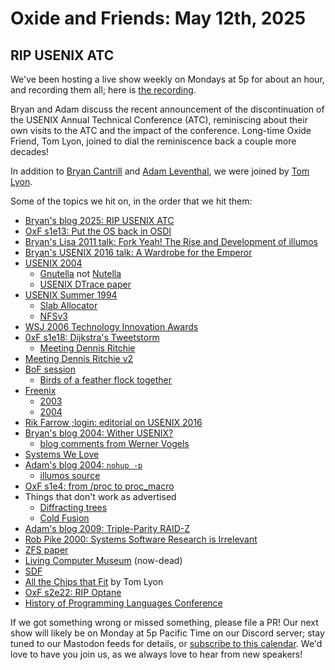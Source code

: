 # Oxide and Friends: May 12th, 2025

## RIP USENIX ATC

We've been hosting a live show weekly on Mondays at 5p for about an hour,
and recording them all; here is
[the recording](https://youtu.be/kd6dIonsxUw).

Bryan and Adam discuss the recent announcement of the discontinuation of the USENIX Annual Technical Conference (ATC), reminiscing about their own visits to the ATC and the impact of the conference. Long-time Oxide Friend, Tom Lyon, joined to dial the reminiscence back a couple more decades!

In addition to
[Bryan Cantrill](https://bsky.app/profile/bcantrill.bsky.social) and
[Adam Leventhal](https://bsky.app/profile/ahl.bsky.social),
we were joined by
[Tom Lyon](https://mastodon.social/@aka_pugs).

Some of the topics we hit on, in the order that we hit them:

- [Bryan's blog 2025: RIP USENIX ATC](https://bcantrill.dtrace.org/2025/05/11/rip-usenix-atc/)
- [OxF s1e13: Put the OS back in OSDI](https://share.transistor.fm/s/42e834de)
- [Bryan's Lisa 2011 talk: Fork Yeah! The Rise and Development of illumos](https://www.youtube.com/watch?v=-zRN7XLCRhc)
- [Bryan's USENIX 2016 talk: A Wardrobe for the Emperor](https://www.youtube.com/watch?v=gAEiXWO44bQ)
- [USENIX 2004](https://archive.org/details/2004-proceedings-atc-boston)
  * [Gnutella](https://en.wikipedia.org/wiki/Gnutella) not [Nutella](https://en.wikipedia.org/wiki/Nutella)
  * [USENIX DTrace paper](https://www.usenix.org/conference/2004-usenix-annual-technical-conference/dynamic-instrumentation-production-systems)
- [USENIX Summer 1994](https://www.usenix.org/legacy/publications/library/proceedings/bos94/index.html)
  * [Slab Allocator](https://people.eecs.berkeley.edu/~kubitron/cs194-24/hand-outs/bonwick_slab.pdf)
  * [NFSv3](https://citeseerx.ist.psu.edu/document?repid=rep1&type=pdf&doi=ed5b4d9489cdfe43da1e65c192e808bf0fcce99c)
- [WSJ 2006 Technology Innovation Awards](https://rogersgroup.northwestern.edu/files/2006/wsj.pdf)
- [0xF s1e18: Dijkstra's Tweetstorm](https://oxide-and-friends.transistor.fm/episodes/dijkstras-tweetstorm-2021-10-18)
  * [Meeting Dennis Ritchie](https://youtu.be/D-Uzo7M-ioQ?t=719)
- [Meeting Dennis Ritchie v2](https://youtu.be/kd6dIonsxUw?t=1170)
- [BoF session](https://en.wiktionary.org/wiki/birds-of-a-feather_session)
  * [Birds of a feather flock together](https://en.wikipedia.org/wiki/Birds_of_a_feather_flock_together)
- [Freenix](https://www.usenix.org/legacy/events/byname/freenix.html)
  * [2003](https://archive.org/details/2003-proceedings-freenix-atc-san-antonio/)
  * [2004](https://archive.org/details/2004-proceedings-atc-freenix-boston)
- [Rik Farrow ;login: editorial on USENIX 2016](https://www.usenix.org/system/files/login/articles/login_fall16_01_farrow.pdf)
- [Bryan's blog 2004: Wither USENIX?](https://bcantrill.dtrace.org/2004/07/06/whither-usenix/)
  * [blog comments from Werner Vogels](https://web.archive.org/web/20050302145423/http://blogs.sun.com/roller/comments/bmc/Weblog/whither_usenix#comments)
- [Systems We Love](https://www.youtube.com/@systemswelove1592)
- [Adam's blog 2004: `nohup -p`](https://ahl.dtrace.org/2004/07/09/inside-nohup-p/)
  * [illumos source](https://github.com/illumos/illumos-gate/blob/94f64ebe984dee2f328427bf26cd88f3c6470308/usr/src/cmd/nohup/nohup.c#L410-L829)
- [OxF s1e4: from /proc to proc_macro](https://share.transistor.fm/s/16ca2dd5)
- Things that don't work as advertised
  * [Diffracting trees](https://dl.acm.org/doi/10.1145/235543.235546)
  * [Cold Fusion](https://en.wikipedia.org/wiki/Cold_fusion)
- [Adam's blog 2009: Triple-Parity RAID-Z](https://ahl.dtrace.org/2009/07/21/triple-parity-raid-z/)
- [Rob Pike 2000: Systems Software Research is Irrelevant](http://herpolhode.com/rob/utah2000.pdf)
- [ZFS paper](https://www.cs.hmc.edu/~rhodes/cs134/readings/The%20Zettabyte%20File%20System.pdf)
- [Living Computer Museum](https://en.wikipedia.org/wiki/Living_Computers:_Museum_%2B_Labs) (now-dead)
- [SDF](https://sdf.org/)
- [All the Chips that Fit](https://www.researchgate.net/publication/340934575_All_the_Chips_that_Fit) by Tom Lyon
- [OxF s2e22: RIP Optane](https://share.transistor.fm/s/f2c3465b)
- [History of Programming Languages Conference](https://en.wikipedia.org/wiki/History_of_Programming_Languages_(conference))

If we got something wrong or missed something, please file a PR!
Our next show will likely be on Monday at 5p Pacific Time on our Discord
server; stay tuned to our Mastodon feeds for details, or [subscribe to this
calendar](https://calendar.google.com/calendar/ical/c_318925f4185aa71c4524d0d6127f31058c9e21f29f017d48a0fca6f564969cd0%40group.calendar.google.com/public/basic.ics).
We'd love to have you join us, as we always love to hear from new speakers!

